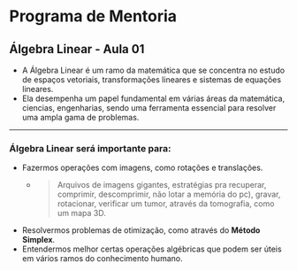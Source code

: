 # Programa de Mentoria

## Álgebra Linear - Aula 01

- A Álgebra Linear é um ramo da matemática que se concentra no estudo de espaços vetoriais, transformações lineares e sistemas de equações lineares.
- Ela desempenha um papel fundamental em várias áreas da matemática, ciencias, engenharias, sendo uma ferramenta essencial para resolver uma ampla gama de problemas. 
___ 

### Álgebra Linear será importante para:
- Fazermos operações com imagens, como rotações e translações.
  - > Arquivos de imagens gigantes, estratégias pra recuperar, comprimir, descomprimir, não lotar a memória do pc), gravar, rotacionar, verificar um tumor, através da tomografia, como um mapa 3D.
- Resolvermos problemas de otimização, como através do __Método Simplex__.
- Entendermos melhor certas operações algébricas que podem ser úteis em vários ramos do conhecimento humano.
